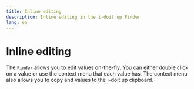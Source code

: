 ```yaml
---
title: Inline editing
description: Inline editing in the i-doit up Finder
lang: en
---
```


# Inline editing

The `Finder` allows you to edit values on-the-fly. You can either double click on a value or use the context menu that each value has. The context menu also allows you to copy and values to the i-doit up clipboard.

